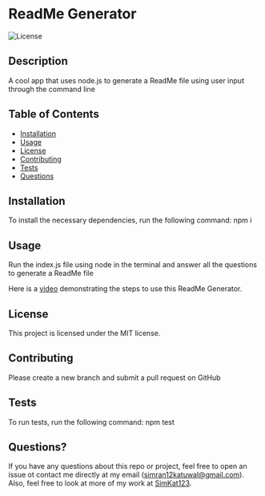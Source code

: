 # ReadMe Generator
  ![License](https://img.shields.io/badge/license-MIT-blue.svg)

## Description
A cool app that uses node.js to generate a ReadMe file using user input through the command line

## Table of Contents
* [Installation](#installation)
* [Usage](#usage)
* [License](#license)
* [Contributing](#contributing)
* [Tests](#tests)
* [Questions](#questions)

## Installation
To install the necessary dependencies, run the following command: npm i

## Usage
Run the index.js file using node in the terminal and answer all the questions to generate a ReadMe file

Here is a [video](https://drive.google.com/file/d/1ayEw6LrCakySytyVA1HCiZWYCsS6Ljwt/view) demonstrating the steps to use this ReadMe Generator.

## License
This project is licensed under the MIT license.

## Contributing
Please create a new branch and submit a pull request on GitHub

## Tests
To run tests, run the following command: npm test
    
## Questions?
If you have any questions about this repo or project, feel free to open an issue ot contact me directly at my email ([simran12katuwal@gmail.com](simran12katuwal@gmail.com)). Also, feel free to look at more of my work at [SimKat123](https://github.com/SimKat123).